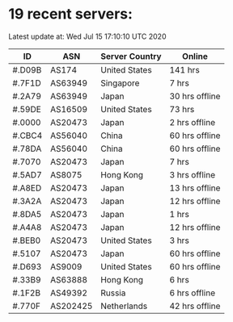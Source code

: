 # 19 recent servers:

Latest update at: Wed Jul 15 17:10:10 UTC 2020

| ID | ASN | Server Country | Online |
| -- | --- | -------------- | ------ |
| #.D09B | AS174 | United States | 141 hrs |
| #.7F1D | AS63949 | Singapore | 7 hrs |
| #.2A79 | AS63949 | Japan | 30 hrs offline |
| #.59DE | AS16509 | United States | 73 hrs |
| #.0000 | AS20473 | Japan | 2 hrs offline |
| #.CBC4 | AS56040 | China | 60 hrs offline |
| #.78DA | AS56040 | China | 60 hrs offline |
| #.7070 | AS20473 | Japan | 7 hrs |
| #.5AD7 | AS8075 | Hong Kong | 3 hrs offline |
| #.A8ED | AS20473 | Japan | 13 hrs offline |
| #.3A2A | AS20473 | Japan | 12 hrs offline |
| #.8DA5 | AS20473 | Japan | 1 hrs |
| #.A4A8 | AS20473 | Japan | 12 hrs offline |
| #.BEB0 | AS20473 | United States | 3 hrs |
| #.5107 | AS20473 | Japan | 60 hrs offline |
| #.D693 | AS9009 | United States | 60 hrs offline |
| #.33B9 | AS63888 | Hong Kong | 6 hrs |
| #.1F2B | AS49392 | Russia | 6 hrs offline |
| #.770F | AS202425 | Netherlands | 42 hrs offline |

